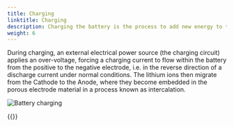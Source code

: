 ```yaml
---
title: Charging
linktitle: Charging
description: Charging the battery is the process to add new energy to the battery.
weight: 6
---
```

<!-- markdownlint-disable MD033 -->
During charging, an external electrical power source (the charging circuit) applies an over-voltage, forcing a charging current to flow within the battery from the positive to the negative electrode, i.e. in the reverse direction of a discharge current under normal conditions. The lithium ions then migrate from the Cathode to the Anode, where they become embedded in the porous electrode material in a process known as intercalation.

![Battery charging](batteryconceptcharging.drawio.svg "Charging process")

{{<children description="true" />}}

